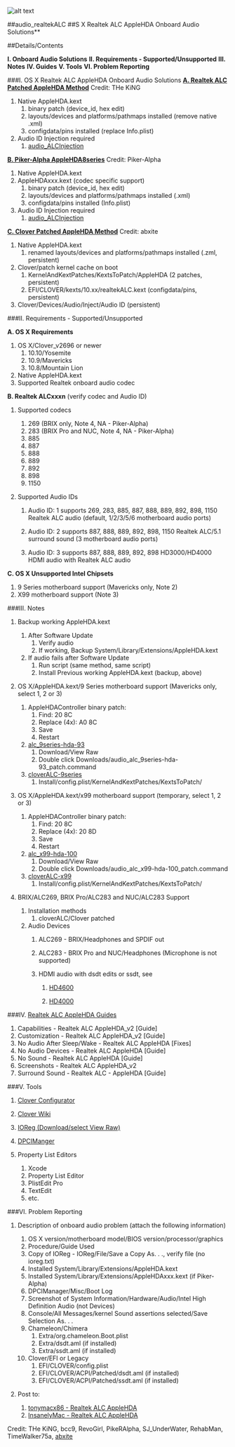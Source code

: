 ![alt text](https://github.com/toleda/audio_RealtekALC/blob/master/sound.jpeg)

##audio\_realtekALC
##S X Realtek ALC AppleHDA Onboard Audio Solutions**

##Details/Contents

**I.   Onboard Audio Solutions**
**II.  Requirements - Supported/Unsupported**
**III. Notes**
**IV.  Guides**
**V.   Tools**
**VI.  Problem Reporting**

###I.   OS X Realtek ALC AppleHDA Onboard Audio Solutions
[**A. Realtek ALC Patched AppleHDA Method**](https://github.com/toleda/audio_RealtekALC)  Credit: THe KiNG

1.  Native AppleHDA.kext
    1.  binary patch (device_id, hex edit)
    2.  layouts/devices and platforms/pathmaps installed (remove native .xml)
    3.  configdata/pins installed (replace Info.plist)
2.  Audio ID Injection required
    1.  [audio_ALCInjection](https://github.com/toleda/audio_ALCInjection)

[**B. Piker-Alpha AppleHDA8series**](https://github.com/toleda/audio_pikeralphaALC)  Credit: Piker-Alpha
    
1.  Native AppleHDA.kext
2.  AppleHDAxxx.kext (codec specific support)
    1.  binary patch (device_id, hex edit)
    2.  layouts/devices and platforms/pathmaps installed (.xml)
    3.  configdata/pins installed (Info.plist)
2.  Audio ID Injection required
    1.  [audio_ALCInjection](https://github.com/toleda/audio_ALCInjection)

[**C. Clover Patched AppleHDA Method**](https://github.com/toleda/audio_CloverALC) Credit: abxite

1.  Native AppleHDA.kext
    1.  renamed layouts/devices and platforms/pathmaps installed (.zml, persistent)
2.  Clover/patch kernel cache on boot
    1.  KernelAndKextPatches/KextsToPatch/AppleHDA (2 patches, persistent)
    2.  EFI/CLOVER/kexts/10.xx/realtekALC.kext (configdata/pins, persistent)
3.  Clover/Devices/Audio/Inject/Audio ID (persistent)

###II.  Requirements - Supported/Unsupported

**A. OS X Requirements**

1.  OS X/Clover_v2696 or newer
    1.  10.10/Yosemite
    2.  10.9/Mavericks
    3.  10.8/Mountain Lion
2.  Native AppleHDA.kext
3.  Supported Realtek onboard audio codec

**B. Realtek ALCxxxn** (verify codec and Audio ID)

1.  Supported codecs
    1.  269 (BRIX only, Note 4, NA - Piker-Alpha)
    2.  283 (BRIX Pro and NUC, Note 4, NA - Piker-Alpha)
    3.  885
    4.  887
    5.  888
    6.  889
    7.  892
    8.  898
    9.  1150

2.  Supported Audio IDs

    1.  Audio ID: 1 supports 269, 283, 885, 887, 888, 889, 892, 898, 1150
        Realtek ALC audio (default, 1/2/3/5/6 motherboard audio ports)

    2.  Audio ID: 2 supports 887, 888, 889, 892, 898, 1150
        Realtek ALC/5.1 surround sound (3 motherboard audio ports)

    3.  Audio ID: 3 supports 887, 888, 889, 892, 898
        HD3000/HD4000 HDMI audio with Realtek ALC audio

**C. OS X Unsupported Intel Chipsets**

1.  9 Series motherboard support (Mavericks only, Note 2)
2.  X99 motherboard support (Note 3)

###III. Notes

1.  Backup working AppleHDA.kext

    1.  After Software Update
        1.  Verify audio
        1.  If working, Backup System/Library/Extensions/AppleHDA.kext 
    2.  If audio fails after Software Update
        1.  Run script (same method, same script)
        2.  Install Previous working AppleHDA.kext (backup, above)

2.  OS X/AppleHDA.kext/9 Series motherboard support (Mavericks only, select 1, 2 or 3)

    1.  AppleHDAController binary patch:
        1.  Find: 20 8C
        2.  Replace (4x): A0 8C
        3.  Save
        4.  Restart
    2. [alc_9series-hda-93](https://github.com/toleda/audio_RealtekALC/blob/master/audio_alc_9series-hda-93_patch.command.zip)
    	1.  Download/View Raw
    	2.  Double click Downloads/audio_alc_9series-hda-93_patch.command
    3. [cloverALC-9series](https://github.com/toleda/audio_CloverALC/blob/master/config-audio_cloverALC-9series.plist.zip)
    	1.  Install/config.plist/KernelAndKextPatches/KextsToPatch/

3.  OS X/AppleHDA.kext/x99 motherboard support (temporary, select 1, 2 or 3)
    1.  AppleHDAController binary patch:
        1.  Find: 20 8C
        2.  Replace (4x): 20 8D
        3.  Save
        4.  Restart
    2. [alc_x99-hda-100](https://github.com/toleda/audio_RealtekALC/blob/master/audio_alc_x99-hda-100_patch.command.zip)
    	1.  Download/View Raw
    	2.  Double click Downloads/audio_alc_x99-hda-100_patch.command
    3. [cloverALC-x99](https://github.com/toleda/audio_CloverALC/blob/master/config-audio_cloverALC-x99.plist.zip)
    	1.  Install/config.plist/KernelAndKextPatches/KextsToPatch/

4.  BRIX/ALC269, BRIX Pro/ALC283 and NUC/ALC283 Support

    1.  Installation methods
        1.  cloverALC/Clover patched
    2.  Audio Devices
        1.  ALC269 - BRIX/Headphones and SPDIF out
        2.  ALC283 - BRIX Pro and NUC/Headphones (Microphone is not supported)
        3.  HDMI audio with dsdt edits or ssdt, see

            1.  [HD4600](https://github.com/toleda/audio_hdmi_8series)

            2.  [HD4000](https://github.com/toleda/audio_hdmi_hd4000)

###IV. [Realtek ALC AppleHDA Guides](https://github.com/toleda/audio_ALC_guides)
1.  Capabilities - Realtek ALC AppleHDA_v2 [Guide]
2.  Customization - Realtek ALC AppleHDA_v2 [Guide]
3.  No Audio After Sleep/Wake - Realtek ALC AppleHDA [Fixes]
4.  No Audio Devices - Realtek ALC AppleHDA [Guide]
5.  No Sound - Realtek ALC AppleHDA [Guide]
6.  Screenshots - Realtek ALC AppleHDA_v2
7.  Surround Sound - Realtek ALC -  AppleHDA [Guide]

###V.   Tools

1.  [Clover Configurator](http://www.osx86.net/files/file/49-clover-configurator/)

2.  [Clover Wiki](http://clover-wiki.zetam.org/Home)

3.  [IOReg (Download/select View Raw)](https://github.com/toleda/audio_ALCInjection/blob/master/IORegistryExplorer_v2.1.zip)

4.  [DPCIManger](http://sourceforge.net/projects/dpcimanager/)

5.  Property List Editors
    1.  Xcode
    2.  Property List Editor
    3.  PlistEdit Pro
    4.  TextEdit
    5.  etc.

###VI.  Problem Reporting

1.  Description of onboard audio problem (attach the following information)

    1.  OS X version/motherboard model/BIOS version/processor/graphics
    2.  Procedure/Guide Used
    3.  Copy of IOReg - IOReg/File/Save a Copy As. . ., verify file (no ioreg.txt)
    4.  Installed System/Library/Extensions/AppleHDA.kext
    5.  Installed System/Library/Extensions/AppleHDAxxx.kext (if Piker-Alpha)
    6.  DPCIManager/Misc/Boot Log
    7.  Screenshot of System Information/Hardware/Audio/Intel High Definition
        Audio (not Devices)
    8.  Console/All Messages/kernel Sound assertions selected/Save Selection
        As. . .
    9.  Chameleon/Chimera
        1.  Extra/org.chameleon.Boot.plist
        2.  Extra/dsdt.aml (if installed)
        3.  Extra/ssdt.aml (if installed)
    10. Clover/EFI or Legacy 
        1.  EFI/CLOVER/config.plist
        2.  EFI/CLOVER/ACPI/Patched/dsdt.aml (if installed)
        3.  EFI/CLOVER/ACPI/Patched/ssdt.aml (if installed)

2.  Post to:
    1.  [tonymacx86 - Realtek ALC AppleHDA](http://www.tonymacx86.com/audio/143752-no-audio-devices-realtek-alc-applehda-guide.html#post886726)
    2.  [InsanelyMac - Realtek ALC AppleHDA](http://www.insanelymac.com/forum/topic/298819-yosemite-audio-realtek-alc-applehda/)

Credit:
THe KiNG, bcc9, RevoGirl, PikeRAlpha, SJ\_UnderWater, RehabMan, TimeWalker75a, [abxite](http://applelife.ru/threads/patchim-applehda-s-pomoschju-zagruzchika.39406/#post-353647)
